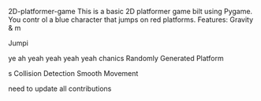      


 2D-platformer-game
This is a basic 2D platformer game 
bilt using Pygame. You contr
ol a blue 
character that jumps on red platforms.
Features: Gravity &amp;
m


Jumpi


ye ah yeah yeah yeah yeah
chanics Randomly Generated Platform


s Collision Detection  Smooth Movement





need  to update all contributions 



 